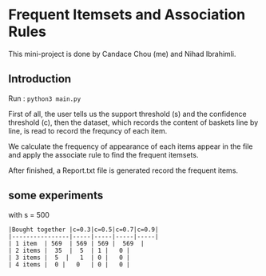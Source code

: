 # Frequent Itemsets and Association Rules

This mini-project is done by Candace Chou (me) and Nihad Ibrahimli.

## Introduction

Run :
``` python3 main.py ```


First of all,  the user tells us the support threshold (s) and the confidence
threshold (c), then the dataset, which records the content of baskets line by line, is read to record the frequncy of each item.

We  calculate the frequency of appearance of each  items appear in the file and apply the associate rule to find the frequent itemsets.

After finished, a Report.txt file is generated record the frequent items.

## some experiments

with s = 500

    |Bought together |c=0.3|c=0.5|c=0.7|c=0.9|
    |----------------|-----|-----|-----|-----|
    | 1 item  | 569  | 569 | 569 |  569  |
    | 2 items |  35  |  5  | 1 |   0 |
    | 3 items |  5  |   1  | 0 |   0 |
    | 4 items |  0 |   0   | 0 |   0 |

